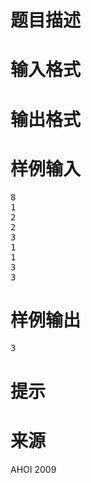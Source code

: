 

# 题目描述



# 输入格式



# 输出格式



# 样例输入


<pre>8
1
2
2
3
1
1
3
3
</pre>

# 样例输出


<pre>3
</pre>

# 提示



# 来源


<p>
AHOI 2009
</p>
